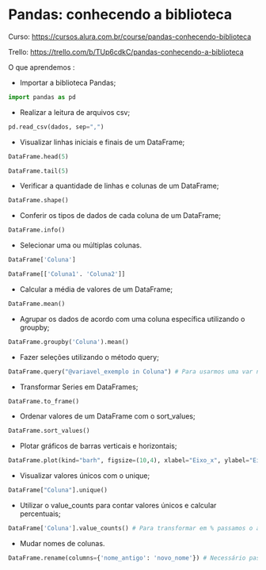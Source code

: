 # Pandas: conhecendo a biblioteca

Curso: https://cursos.alura.com.br/course/pandas-conhecendo-biblioteca

Trello: https://trello.com/b/TUp6cdkC/pandas-conhecendo-a-biblioteca

O que aprendemos : 
* Importar a biblioteca Pandas;
```python
import pandas as pd
```
* Realizar a leitura de arquivos csv;
```python
pd.read_csv(dados, sep=",")
```
* Visualizar linhas iniciais e finais de um DataFrame;
```python
DataFrame.head(5)

DataFrame.tail(5)
```
* Verificar a quantidade de linhas e colunas de um DataFrame;
```python
DataFrame.shape()
```
* Conferir os tipos de dados de cada coluna de um DataFrame;
```python
DataFrame.info()
```
* Selecionar uma ou múltiplas colunas.
```python
DataFrame['Coluna']

DataFrame[['Coluna1'. 'Coluna2']]
```
* Calcular a média de valores de um DataFrame;
```python
DataFrame.mean()
```
* Agrupar os dados de acordo com uma coluna específica utilizando o groupby;
```python
DataFrame.groupby('Coluna').mean()
```
* Fazer seleções utilizando o método query;
```python
DataFrame.query("@variavel_exemplo in Coluna") # Para usarmos uma var na expressão necessário botar @ antes.
```
* Transformar Series em DataFrames;
```python
DataFrame.to_frame()
```
* Ordenar valores de um DataFrame com o sort_values;
```python
DataFrame.sort_values()
```
* Plotar gráficos de barras verticais e horizontais;
```python
DataFrame.plot(kind="barh", figsize=(10,4), xlabel="Eixo_x", ylabel="Eixo_y", color="green")
```
* Visualizar valores únicos com o unique;
```python
DataFrame["Coluna"].unique()
```
* Utilizar o value_counts para contar valores únicos e calcular percentuais;
```python
DataFrame['Coluna'].value_counts() # Para transformar em % passamos o argumento "normalize=True".
```
* Mudar nomes de colunas.
```python
DataFrame.rename(columns={'nome_antigo': 'novo_nome'}) # Necessário pasar um dict como argumento para columns.
```